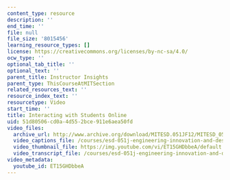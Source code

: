```yaml
---
content_type: resource
description: ''
end_time: ''
file: null
file_size: '8015456'
learning_resource_types: []
license: https://creativecommons.org/licenses/by-nc-sa/4.0/
ocw_type: ''
optional_tab_title: ''
optional_text: ''
parent_title: Instructor Insights
parent_type: ThisCourseAtMITSection
related_resources_text: ''
resource_index_text: ''
resourcetype: Video
start_time: ''
title: Interacting with Students Online
uid: 51d80506-cd0a-4d55-2bce-911e6aea50fd
video_files:
  archive_url: http://www.archive.org/download/MITESD.051JF12/MITESD_051JF12_video04_interacting_with_students_online_300k.mp4
  video_captions_file: /courses/esd-051j-engineering-innovation-and-design-fall-2012/c43e631a914558c19c8ae4c2032f8c51_ET15GHDbbeA.vtt
  video_thumbnail_file: https://img.youtube.com/vi/ET15GHDbbeA/default.jpg
  video_transcript_file: /courses/esd-051j-engineering-innovation-and-design-fall-2012/54051ae0a5e43630d306105cfb70eced_ET15GHDbbeA.pdf
video_metadata:
  youtube_id: ET15GHDbbeA
---
```

